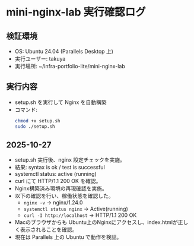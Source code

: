 # mini-nginx-lab 実行確認ログ

## 検証環境
- OS: Ubuntu 24.04 (Parallels Desktop 上)
- 実行ユーザー: takuya
- 実行場所: ~/infra-portfolio-lite/mini-nginx-lab

## 実行内容
- setup.sh を実行して Nginx を自動構築
- コマンド:
  ```bash
  chmod +x setup.sh
  sudo ./setup.sh

## 2025-10-27
- setup.sh 実行後、nginx 設定チェックを実施。
- 結果: syntax is ok / test is successful
- systemctl status: active (running)
- curl にて HTTP/1.1 200 OK を確認。
- Nginx構築済み環境の再現確認を実施。
- 以下の確認を行い、稼働状態を確認した。
  - `nginx -v` → nginx/1.24.0
  - `systemctl status nginx` → Active(running)
  - `curl -I http://localhost` → HTTP/1.1 200 OK
- Macのブラウザからも Ubuntu上のNginxにアクセスし、index.htmlが正しく表示されることを確認。
- 現在は Parallels 上の Ubuntu で動作を検証。
